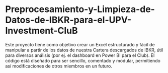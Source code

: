 # Preprocesamiento-y-Limpieza-de-Datos-de-IBKR-para-el-UPV-Investment-CluB
Este proyecto tiene como objetivo crear un Excel estructurado y fácil de manipular a partir de los datos de nuestra Cartera descargados de IBKR, útil para diversos análisis (por ej. el dashboard en Power BI para el Club). El código está diseñado para ser sencillo, comentado y modular, permitiendo así modificaciones de otros miembros en un futuro.
